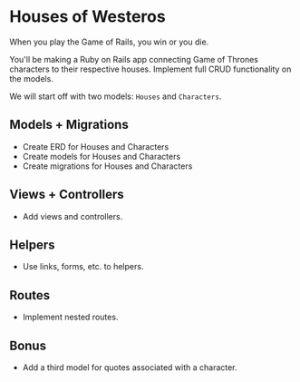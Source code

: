 # Houses of Westeros

When you play the Game of Rails, you win or you die.

You'll be making a Ruby on Rails app connecting Game of Thrones characters to their respective houses. Implement full CRUD functionality on the models. 

We will start off with two models: `Houses` and `Characters`.

## Models + Migrations

- Create ERD for Houses and Characters
- Create models for Houses and Characters
- Create migrations for Houses and Characters

## Views + Controllers

- Add views and controllers.

## Helpers

- Use links, forms, etc. to helpers.

## Routes

- Implement nested routes.

## Bonus

- Add a third model for quotes associated with a character.
